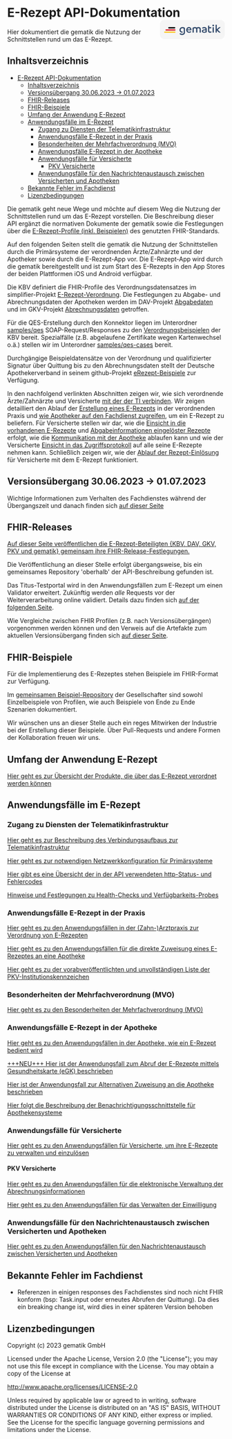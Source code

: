 # E-Rezept API-Dokumentation <img src="images/gematik_logo.png" alt="gematik logo" width="150" style="float: right"/>

Hier dokumentiert die gematik die Nutzung der Schnittstellen rund um das E-Rezept.

## Inhaltsverzeichnis
- [E-Rezept API-Dokumentation ](#e-rezept-api-dokumentation-)
  - [Inhaltsverzeichnis](#inhaltsverzeichnis)
  - [Versionsübergang 30.06.2023 -\> 01.07.2023](#versionsübergang-30062023---01072023)
  - [FHIR-Releases](#fhir-releases)
  - [FHIR-Beispiele](#fhir-beispiele)
  - [Umfang der Anwendung E-Rezept](#umfang-der-anwendung-e-rezept)
  - [Anwendungsfälle im E-Rezept](#anwendungsfälle-im-e-rezept)
    - [Zugang zu Diensten der Telematikinfrastruktur](#zugang-zu-diensten-der-telematikinfrastruktur)
    - [Anwendungsfälle E-Rezept in der Praxis](#anwendungsfälle-e-rezept-in-der-praxis)
    - [Besonderheiten der Mehrfachverordnung (MVO)](#besonderheiten-der-mehrfachverordnung-mvo)
    - [Anwendungsfälle E-Rezept in der Apotheke](#anwendungsfälle-e-rezept-in-der-apotheke)
    - [Anwendungsfälle für Versicherte](#anwendungsfälle-für-versicherte)
      - [PKV Versicherte](#pkv-versicherte)
    - [Anwendungsfälle für den Nachrichtenaustausch zwischen Versicherten und Apotheken](#anwendungsfälle-für-den-nachrichtenaustausch-zwischen-versicherten-und-apotheken)
  - [Bekannte Fehler im Fachdienst](#bekannte-fehler-im-fachdienst)
  - [Lizenzbedingungen](#lizenzbedingungen)


Die gematik geht neue Wege und möchte auf diesem Weg die Nutzung der Schnittstellen rund um das E-Rezept vorstellen. Die Beschreibung dieser API ergänzt die normativen Dokumente der gematik sowie die Festlegungen über die [E-Rezept-Profile (inkl. Beispielen)](https://simplifier.net/erezept-workflow) des genutzten FHIR-Standards.

Auf den folgenden Seiten stellt die gematik die Nutzung der Schnittstellen durch die Primärsysteme der verordnenden Ärzte/Zahnärzte und der Apotheker sowie durch die E-Rezept-App vor.
Die E-Rezept-App wird durch die gematik bereitgestellt und ist zum Start des E-Rezepts in den App Stores der beiden Plattformen iOS und Android verfügbar.

Die KBV definiert die FHIR-Profile des Verordnungsdatensatzes im simplifier-Projekt [E-Rezept-Verordnung](https://simplifier.net/erezept). Die Festlegungen zu Abgabe- und Abrechnungsdaten der Apotheken werden im DAV-Projekt [Abgabedaten](https://simplifier.net/erezeptabgabedaten) und im GKV-Projekt [Abrechnungsdaten](https://simplifier.net/eRezeptAbrechnungsdaten) getroffen.

Für die QES-Erstellung durch den Konnektor liegen im Unterordner [samples/qes](samples/qes) SOAP-Request/Responses zu den [Verordnungsbeispielen](https://simplifier.net/erezept/~resources?category=Example&exampletype=Bundle) der KBV bereit. Spezialfälle (z.B. abgelaufene Zertifikate wegen Kartenwechsel o.ä.) stellen wir im Unterordner [samples/qes-cases](samples/qes-cases) bereit.

Durchgängige Beispieldatensätze von der Verordnung und qualifizierter Signatur über Quittung bis zu den Abrechnungsdaten stellt der Deutsche Apothekerverband in seinem github-Projekt [
eRezept-Beispiele](https://github.com/DAV-ABDA/eRezept-Beispiele/tree/v1.0.0) zur Verfügung.

In den nachfolgend verlinkten Abschnitten zeigen wir, wie sich verordnende Ärzte/Zahnärzte und Versicherte [mit der der TI verbinden](docs/authentisieren.adoc). Wir zeigen detailliert den Ablauf der [Erstellung eines E-Rezepts](docs/erp_bereitstellen.adoc) in der verordnenden Praxis und [wie Apotheker auf den Fachdienst zugreifen](docs/erp_abrufen.adoc), um ein E-Rezept zu beliefern. Für Versicherte stellen wir dar, wie die [Einsicht in die vorhandenen E-Rezepte](docs/erp_versicherte.adoc) und [Abgabeinformationen eingelöster Rezepte](docs/erp_versicherte.adoc) erfolgt, wie die [Kommunikation mit der Apotheke](docs/erp_communication.adoc) ablaufen kann und wie der Versicherte [Einsicht in das Zugriffsprotokoll](docs/erp_versicherte.adoc) auf alle seine E-Rezepte nehmen kann. Schließlich zeigen wir, wie der [Ablauf der Rezept-Einlösung](docs/erp_versicherte.adoc) für Versicherte mit dem E-Rezept funktioniert.

## Versionsübergang 30.06.2023 -> 01.07.2023
Wichtige Informationen zum Verhalten des Fachdienstes während der Übergangszeit und danach finden sich [auf dieser Seite](docs/erp_versionsuebergang.adoc)

## FHIR-Releases

[Auf dieser Seite veröffentlichen die E-Rezept-Beteiligten {KBV, DAV, GKV, PKV und gematik} gemeinsam ihre FHIR-Release-Festlegungen.](docs/erp_fhirversion.adoc)

Die Veröffentlichung an dieser Stelle erfolgt übergangsweise, bis ein gemeinsames Repository 'oberhalb' der API-Beschreibung gefunden ist.

Das Titus-Testportal wird in den Anwendungsfällen zum E-Rezept um einen Validator erweitert. Zukünftig werden *alle* Requests vor der Weiterverarbeitung online validiert.
Details dazu finden sich [auf der folgenden Seite](docs/erp_validation.adoc).

Wie Vergleiche zwischen FHIR Profilen (z.B. nach Versionsübergängen) vorgenommen werden können und den Verweis auf die Artefakte zum aktuellen Versionsübergang finden sich [auf dieser Seite](docs/erp_fhirversion_changes.adoc).

## FHIR-Beispiele
Für die Implementierung des E-Rezeptes stehen Beispiele im FHIR-Format zur Verfügung.

Im [gemeinsamen Beispiel-Repository](https://github.com/gematik/eRezept-Examples) der Gesellschafter sind sowohl Einzelbeispiele von Profilen, wie auch Beispiele von Ende zu Ende Szenarien dokumentiert.

Wir wünschen uns an dieser Stelle auch ein reges Mitwirken der Industrie bei der Erstellung dieser Beispiele. Über Pull-Requests und andere Formen der Kollaboration freuen wir uns.

## Umfang der Anwendung E-Rezept
[Hier geht es zur Übersicht der Produkte, die über das E-Rezept verordnet werden können](docs/erp_implemented_features.adoc)

## Anwendungsfälle im E-Rezept

### Zugang zu Diensten der Telematikinfrastruktur

[Hier geht es zur Beschreibung des Verbindungsaufbaus zur Telematikinfrastruktur](docs/authentisieren.adoc)

[Hier geht es zur notwendigen Netzwerkkonfiguration für Primärsysteme](docs/ti_configuration.adoc)

[Hier gibt es eine Übersicht der in der API verwendeten http-Status- und Fehlercodes](docs/erp_statuscodes.adoc)

[Hinweise und Festlegungen zu Health-Checks und Verfügbarkeits-Probes](docs/erp_ps_probing.adoc)

### Anwendungsfälle E-Rezept in der Praxis

[Hier geht es zu den Anwendungsfällen in der (Zahn-)Arztpraxis zur Verordnung von E-Rezepten](docs/erp_bereitstellen.adoc)

[Hier geht es zu den Anwendungsfällen für die direkte Zuweisung eines E-Rezeptes an eine Apotheke](docs/erp_steuerung_durch_le.adoc)

[Hier geht es zu der vorabveröffentlichten und unvollständigen Liste der PKV-Institutionskennzeichen](docs/pkv_ik_numbers.adoc)

### Besonderheiten der Mehrfachverordnung (MVO)

[Hier geht es zu den Besonderheiten der Mehrfachverordnung (MVO)](docs/erp_versicherte_mvo.adoc)

### Anwendungsfälle E-Rezept in der Apotheke

[Hier geht es zu den Anwendungsfällen in der Apotheke, wie ein E-Rezept bedient wird](docs/erp_abrufen.adoc)

[+++NEU+++ Hier ist der Anwendungsfall zum Abruf der E-Rezepte mittels Gesundheitskarte (eGK) beschrieben](docs/erp_abrufen_egk.adoc)

[Hier ist der Anwendungsfall zur Alternativen Zuweisung an die Apotheke beschrieben](docs/erp_alternative_zuweisung.adoc)

[Hier folgt die Beschreibung der Benachrichtigungsschnittstelle für Apothekensysteme](docs/erp_notification_avs.adoc)

### Anwendungsfälle für Versicherte

[Hier geht es zu den Anwendungsfällen für Versicherte, um ihre E-Rezepte zu verwalten und einzulösen](docs/erp_versicherte.adoc)

#### PKV Versicherte

[Hier geht es zu den Anwendungsfällen für die elektronische Verwaltung der Abrechnungsinformationen](docs/erp_chargeItem.adoc)

[Hier geht es zu den Anwendungsfällen für das Verwalten der Einwilligung](docs/erp_consent.adoc)

### Anwendungsfälle für den Nachrichtenaustausch zwischen Versicherten und Apotheken

[Hier geht es zu den Anwendungsfällen für den Nachrichtenaustausch zwischen Versicherten und Apotheken](docs/erp_communication.adoc)

## Bekannte Fehler im Fachdienst
* Referenzen in einigen responses des Fachdienstes sind noch nicht FHIR konform (bsp: Task.input oder erneutes Abrufen der Quittung). Da dies ein breaking change ist, wird dies in einer späteren Version behoben

## Lizenzbedingungen

Copyright (c) 2023 gematik GmbH

Licensed under the Apache License, Version 2.0 (the "License");
you may not use this file except in compliance with the License.
You may obtain a copy of the License at

<http://www.apache.org/licenses/LICENSE-2.0>

Unless required by applicable law or agreed to in writing, software
distributed under the License is distributed on an "AS IS" BASIS,
WITHOUT WARRANTIES OR CONDITIONS OF ANY KIND, either express or implied.
See the License for the specific language governing permissions and
limitations under the License.
